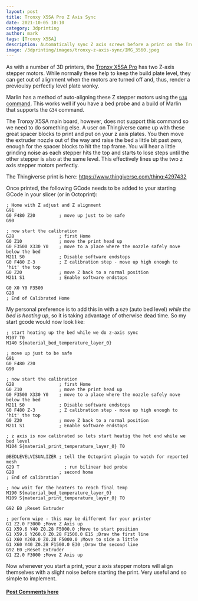 ```yaml
---
layout: post
title: Tronxy X5SA Pro Z Axis Sync
date: 2021-10-05 10:10
category: 3dprinting
author: mark
tags: [Tronxy X5SA]
description: Automatically sync Z axis screws before a print on the Tronxy X5SA (Pro)
image: /3dprinting/images/tronxy-z-axis-sync/IMG_3560.jpeg
---
```


As with a number of 3D printers, the [Tronxy X5SA Pro](https://amzn.to/3ncEqdm) has two Z-axis stepper motors. While normally these help to keep the build plate level, they can get out of alignment when the motors are turned off and, thus, render a previoulsy perfectly level plate wonky.

Marlin has a method of auto-aligning these Z stepper motors using the [`G34` command](https://marlinfw.org/docs/gcode/G034.html). This works well if you have a bed probe and a build of Marlin that supports the `G34` command.

The Tronxy X5SA main board, however, does not support this command so we need to do something else. A user on Thingiverse came up with these great spacer blocks to print and put on your z axis plates. You then move the extruder nozzle out of the way and raise the bed a little bit past zero, enough for the spacer blocks to hit the top frame. You will hear a little grinding noise as each stepper hits the top and starts to lose steps until the other stepper is also at the same level. This effectively lines up the two z axis stepper motors perfectly.

The Thingiverse print is here: <https://www.thingiverse.com/thing:4297432>

Once printed, the following GCode needs to be added to your starting GCode in your slicer (or in Octoprint):

```text
; Home with Z adjust and Z alignment
G91
G0 F480 Z20         ; move up just to be safe
G90

; now start the calibration
G28                 ; first Home
G0 Z10              ; move the print head up 
G0 F3500 X330 Y0    ; move to a place where the nozzle safely move below the bed
M211 S0             ; Disable software endstops
G0 F480 Z-3         ; Z calibration step - move up high enough to 'hit' the top
G0 Z20              ; move Z back to a normal position
M211 S1             ; Enable software endstops

G0 X0 Y0 F3500
G28
; End of Calibrated Home
```

My personal preference is to add this in with a `G29` (auto bed level) *while the bed is heating up*, so it is taking advantage of otherwise dead time.  So my start gcode would now look like:

```text
; start heating up the bed while we do z-axis sync 
M107 T0
M140 S{material_bed_temperature_layer_0}

; move up just to be safe
G91
G0 F480 Z20
G90

; now start the calibration
G28                 ; first Home
G0 Z10              ; move the print head up 
G0 F3500 X330 Y0    ; move to a place where the nozzle safely move below the bed
M211 S0             ; Disable software endstops
G0 F480 Z-3         ; Z calibration step - move up high enough to 'hit' the top
G0 Z20              ; move Z back to a normal position
M211 S1             ; Enable software endstops

; z axis is now calibrated so lets start heatig the hot end while we bed level
M104 S{material_print_temperature_layer_0} T0

@BEDLEVELVISUALIZER	; tell the Octoprint plugin to watch for reported mesh
G29 T	              ; run bilinear bed probe
G28                 ; second home
; End of calibration

; now wait for the heaters to reach final temp
M190 S{material_bed_temperature_layer_0}
M109 S{material_print_temperature_layer_0} T0

G92 E0 ;Reset Extruder

; perform wipe - this may be different for your printer
G1 Z2.0 F3000 ;Move Z Axis up
G1 X59.6 Y40 Z0.28 F5000.0 ;Move to start position
G1 X59.6 Y260.0 Z0.28 F1500.0 E15 ;Draw the first line
G1 X60 Y260.0 Z0.28 F5000.0 ;Move to side a little
G1 X60 Y40 Z0.28 F1500.0 E30 ;Draw the second line
G92 E0 ;Reset Extruder
G1 Z2.0 F3000 ;Move Z Axis up
```

Now whenever you start a print, your z axis stepper motors will align themselves with a slight noise before starting the print. Very useful and so simple to implement.

#### [Post Comments here](https://www.reddit.com/r/MarksMakerSpace/comments/q7l4sy/tronxy_x5sa_pro_zaxis_sync/)
